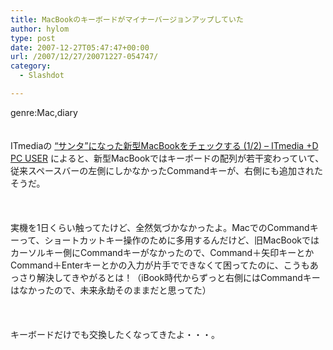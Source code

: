 ```yaml
---
title: MacBookのキーボードがマイナーバージョンアップしていた
author: hylom
type: post
date: 2007-12-27T05:47:47+00:00
url: /2007/12/27/20071227-054747/
category:
  - Slashdot

---
```

genre:Mac&#44;diary  
</br>   
ITmediaの   [“サンタ”になった新型MacBookをチェックする (1/2) &#8211; ITmedia +D PC USER][1] によると、新型MacBookではキーボードの配列が若干変わっていて、従来スペースバーの左側にしかなかったCommandキーが、右側にも追加されたそうだ。</br>  
</br>   
実機を1日くらい触ってたけど、全然気づかなかったよ。MacでのCommandキーって、ショートカットキー操作のために多用するんだけど、旧MacBookではカーソルキー側にCommandキーがなかったので、Command＋矢印キーとかCommand＋Enterキーとかの入力が片手でできなくて困ってたのに、こうもあっさり解決してきやがるとは！（iBook時代からずっと右側にはCommandキーはなかったので、未来永劫そのままだと思ってた）</br>  
</br>   
キーボードだけでも交換したくなってきたよ・・・。</br>  
</br>  
</br>

 [1]: http://plusd.itmedia.co.jp/pcuser/articles/0712/27/news033.html
